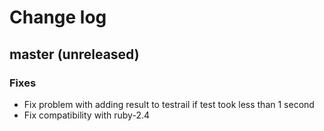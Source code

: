 # Change log

## master (unreleased)
### Fixes
* Fix problem with adding result to testrail if test took less than 1 second
* Fix compatibility with ruby-2.4